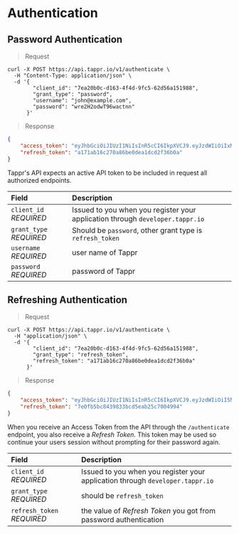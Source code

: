 # Authentication

## Password Authentication

> Request

```shell
curl -X POST https://api.tappr.io/v1/authenticate \
  -H "Content-Type: application/json" \
  -d '{
        "client_id": "7ea20b0c-d163-4f4d-9fc5-62d56a151988",
        "grant_type": "password",
        "username": "john@example.com",
        "password": "wre2H2odwT96wactnn"
      }'
```

> Response

```json
{
    "access_token": "eyJhbGciOiJIUzI1NiIsInR5cCI6IkpXVCJ9.eyJzdWIiOiIxMjM0NTY3ODkwIiwibmFtZSI6IkpvaG4gRG9lIiwiYWRtaW4iOnRydWV9.TJVA95OrM7E2cBab30RMHrHDcEfxjoYZgeFONFh7HgQ",
    "refresh_token": "a171ab16c270a86be0dea1dcd2f36b0a"
}
```

Tappr's API expects an active API token to be included in request all authorized endpoints.

| Field       | Description                                                                   |
|:------------|:------------------------------------------------------------------------------|
| `client_id`   _REQUIRED_  | Issued to you when you register your application through `developer.tappr.io` |
| `grant_type`  _REQUIRED_  | Should be `password`, other grant type is `refresh_token`                     |
| `username`    _REQUIRED_  | user name of Tappr                                                            |
| `password`    _REQUIRED_  | password of Tappr                                                             |

## Refreshing Authentication

> Request

```shell
curl -X POST https://api.tappr.io/v1/authenticate \
  -H "application/json" \
  -d '{
        "client_id": "7ea20b0c-d163-4f4d-9fc5-62d56a151988",
        "grant_type": "refresh_token",
        "refresh_token": "a171ab16c270a86be0dea1dcd2f36b0a"
      }'
```

> Response

```json
{
    "access_token": "eyJhbGciOiJIUzI1NiIsInR5cCI6IkpXVCJ9.eyJzdWIiOiI5NzY0NTU3ODA3NiIsIm5hbWUiOiJKb2huIERvZSIsImFkbWluIjp0cnVlfQ.g5XG4KXa3QYiJDEtBQwY0qnnvRnS8JbFDEl7ngUwT0A",
    "refresh_token": "7e0fb5bc8439833bcd5eab25c7004994"
}
```

When you receive an Access Token from the API through the `/authenticate` endpoint, you also receive a _Refresh Token_. This token may be used so continue your users session without prompting for their password again.

| Field       | Description                                                                   |
|:------------|:------------------------------------------------------------------------------|
| `client_id` _REQUIRED_      | Issued to you when you register your application through `developer.tappr.io` |
| `grant_type` _REQUIRED_     | should be `refresh_token`                                                     |
| `refresh_token` _REQUIRED_  | the value of _Refresh Token_ you got from password authentication          |
